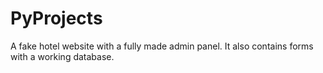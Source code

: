 # PyProjects
A fake hotel website with a fully made admin panel. It also contains forms with a working database.
